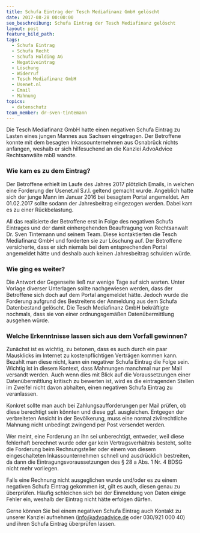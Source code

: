 ```yaml
---
title: Schufa Eintrag der Tesch Mediafinanz GmbH gelöscht
date: 2017-08-28 00:00:00
seo_beschreibung: Schufa Eintrag der Tesch Mediafinanz gelöscht
layout: post
feature_bild_path:
tags:
  - Schufa Eintrag
  - Schufa Recht
  - Schufa Holding AG
  - Negativeintrag
  - Löschung
  - Widerruf
  - Tesch Mediafinanz GmbH
  - Usenet.nl
  - Email
  - Mahnung
topics:
  - datenschutz
team_member: dr-sven-tintemann
---
```



Die Tesch Mediafinanz GmbH hatte einen negativen Schufa Eintrag zu Lasten eines jungen Mannes aus Sachsen eingetragen. Der Betroffene konnte mit dem besagten Inkassounternehmen aus Osnabr&uuml;ck nichts anfangen, weshalb er sich hilfesuchend an die Kanzlei AdvoAdvice Rechtsanw&auml;lte mbB wandte.

### Wie kam es zu dem Eintrag?

Der Betroffene erhielt im Laufe des Jahres 2017 pl&ouml;tzlich Emails, in welchen eine Forderung der Usenet.nl S.r.l. geltend gemacht wurde. Angeblich hatte sich der junge Mann im Januar 2016 bei besagtem Portal angemeldet. Am 01.02.2017 sollte sodann der Jahresbeitrag eingezogen werden. Dabei kam es zu einer R&uuml;ckbelastung.

All das realisierte der Betroffene erst in Folge des negativen Schufa Eintrages und der damit einhergehenden Beauftragung von Rechtsanwalt Dr. Sven Tintemann und seinem Team. Diese kontaktierten die Tesch Mediafinanz GmbH und forderten sie zur L&ouml;schung auf. Der Betroffene versicherte, dass er sich niemals bei dem entsprechenden Portal angemeldet h&auml;tte und deshalb auch keinen Jahresbeitrag schulden w&uuml;rde.

### Wie ging es weiter?

Die Antwort der Gegenseite lie&szlig; nur wenige Tage auf sich warten. Unter Vorlage diverser Unterlagen sollte nachgewiesen werden, dass der Betroffene sich doch auf dem Portal angemeldet h&auml;tte. Jedoch wurde die Forderung aufgrund des Bestreitens der Anmeldung aus dem Schufa Datenbestand gel&ouml;scht. Die Tesch Mediafinanz GmbH bekr&auml;ftigte nochmals, dass sie von einer ordnungsgem&auml;&szlig;en Daten&uuml;bermittlung ausgehen w&uuml;rde.

### Welche Erkenntnisse lassen sich aus dem Vorfall gewinnen?

Zun&auml;chst ist es wichtig, zu betonen, dass es auch durch ein paar Mausklicks im Internet zu kostenpflichtigen Vertr&auml;gen kommen kann. Bezahlt man diese nicht, kann ein negativer Schufa Eintrag die Folge sein. Wichtig ist in diesem Kontext, dass Mahnungen manchmal nur per Mail versandt werden. Auch wenn dies mit Blick auf die Voraussetzungen einer Daten&uuml;bermittlung kritisch zu bewerten ist, wird es die eintragenden Stellen im Zweifel nicht davon abhalten, einen negativen Schufa Eintrag zu veranlassen.

Konkret sollte man auch bei Zahlungsaufforderungen per Mail pr&uuml;fen, ob diese berechtigt sein k&ouml;nnten und diese ggf. ausgleichen. Entgegen der verbreiteten Ansicht in der Bev&ouml;lkerung, muss eine normal zivilrechtliche Mahnung nicht unbedingt zwingend per Post versendet werden.

Wer meint, eine Forderung an ihn sei unberechtigt, entweder, weil diese fehlerhaft berechnet wurde oder gar kein Vertragsverh&auml;ltnis besteht, sollte die Forderung beim Rechnungsteller oder einem von diesem eingeschalteten Inkassounternehmen schnell und ausdr&uuml;cklich bestreiten, da dann die Eintragungsvoraussetzungen des &sect; 28 a Abs. 1 Nr. 4 BDSG nicht mehr vorliegen.

Falls eine Rechnung nicht ausgeglichen wurde und/oder es zu einem negativen Schufa Eintrag gekommen ist, gilt es auch, diesen genau zu &uuml;berpr&uuml;fen. H&auml;ufig schleichen sich bei der Einmeldung von Daten einige Fehler ein, weshalb der Eintrag nicht h&auml;tte erfolgen d&uuml;rfen.

Gerne k&ouml;nnen Sie bei einem negativen Schufa Eintrag auch Kontakt zu unserer Kanzlei aufnehmen (info@advoadvice.de oder 030/921 000 40) und ihren Schufa Eintrag &uuml;berpr&uuml;fen lassen.